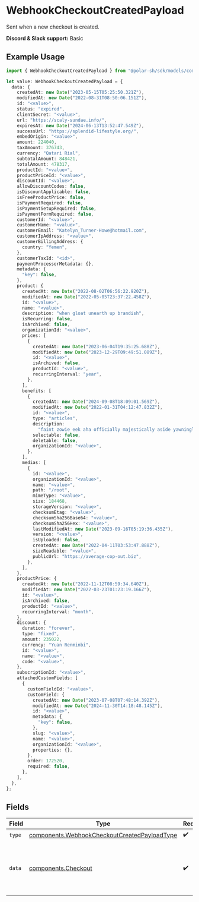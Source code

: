 # WebhookCheckoutCreatedPayload

Sent when a new checkout is created.

**Discord & Slack support:** Basic

## Example Usage

```typescript
import { WebhookCheckoutCreatedPayload } from "@polar-sh/sdk/models/components";

let value: WebhookCheckoutCreatedPayload = {
  data: {
    createdAt: new Date("2023-05-15T05:25:50.321Z"),
    modifiedAt: new Date("2022-08-31T08:50:06.151Z"),
    id: "<value>",
    status: "expired",
    clientSecret: "<value>",
    url: "https://scaly-sundae.info/",
    expiresAt: new Date("2024-06-13T13:52:47.549Z"),
    successUrl: "https://splendid-lifestyle.org/",
    embedOrigin: "<value>",
    amount: 224040,
    taxAmount: 376743,
    currency: "Qatari Rial",
    subtotalAmount: 848421,
    totalAmount: 478317,
    productId: "<value>",
    productPriceId: "<value>",
    discountId: "<value>",
    allowDiscountCodes: false,
    isDiscountApplicable: false,
    isFreeProductPrice: false,
    isPaymentRequired: false,
    isPaymentSetupRequired: false,
    isPaymentFormRequired: false,
    customerId: "<value>",
    customerName: "<value>",
    customerEmail: "Katelyn_Turner-Howe@hotmail.com",
    customerIpAddress: "<value>",
    customerBillingAddress: {
      country: "Yemen",
    },
    customerTaxId: "<id>",
    paymentProcessorMetadata: {},
    metadata: {
      "key": false,
    },
    product: {
      createdAt: new Date("2022-08-02T06:56:22.920Z"),
      modifiedAt: new Date("2022-05-05T23:37:22.458Z"),
      id: "<value>",
      name: "<value>",
      description: "when gloat unearth up brandish",
      isRecurring: false,
      isArchived: false,
      organizationId: "<value>",
      prices: [
        {
          createdAt: new Date("2023-06-04T19:35:25.688Z"),
          modifiedAt: new Date("2023-12-29T09:49:51.089Z"),
          id: "<value>",
          isArchived: false,
          productId: "<value>",
          recurringInterval: "year",
        },
      ],
      benefits: [
        {
          createdAt: new Date("2024-09-08T18:09:01.569Z"),
          modifiedAt: new Date("2022-01-31T04:12:47.832Z"),
          id: "<value>",
          type: "articles",
          description:
            "faint zowie eek aha officially majestically aside yawningly modulo",
          selectable: false,
          deletable: false,
          organizationId: "<value>",
        },
      ],
      medias: [
        {
          id: "<value>",
          organizationId: "<value>",
          name: "<value>",
          path: "/root",
          mimeType: "<value>",
          size: 184468,
          storageVersion: "<value>",
          checksumEtag: "<value>",
          checksumSha256Base64: "<value>",
          checksumSha256Hex: "<value>",
          lastModifiedAt: new Date("2023-09-16T05:19:36.435Z"),
          version: "<value>",
          isUploaded: false,
          createdAt: new Date("2022-04-11T03:53:47.888Z"),
          sizeReadable: "<value>",
          publicUrl: "https://average-cop-out.biz",
        },
      ],
    },
    productPrice: {
      createdAt: new Date("2022-11-12T08:59:34.640Z"),
      modifiedAt: new Date("2022-03-23T01:23:19.166Z"),
      id: "<value>",
      isArchived: false,
      productId: "<value>",
      recurringInterval: "month",
    },
    discount: {
      duration: "forever",
      type: "fixed",
      amount: 235022,
      currency: "Yuan Renminbi",
      id: "<value>",
      name: "<value>",
      code: "<value>",
    },
    subscriptionId: "<value>",
    attachedCustomFields: [
      {
        customFieldId: "<value>",
        customField: {
          createdAt: new Date("2023-07-08T07:48:14.392Z"),
          modifiedAt: new Date("2024-11-30T14:18:48.145Z"),
          id: "<value>",
          metadata: {
            "key": false,
          },
          slug: "<value>",
          name: "<value>",
          organizationId: "<value>",
          properties: {},
        },
        order: 172520,
        required: false,
      },
    ],
  },
};
```

## Fields

| Field                                                                                                        | Type                                                                                                         | Required                                                                                                     | Description                                                                                                  |
| ------------------------------------------------------------------------------------------------------------ | ------------------------------------------------------------------------------------------------------------ | ------------------------------------------------------------------------------------------------------------ | ------------------------------------------------------------------------------------------------------------ |
| `type`                                                                                                       | [components.WebhookCheckoutCreatedPayloadType](../../models/components/webhookcheckoutcreatedpayloadtype.md) | :heavy_check_mark:                                                                                           | N/A                                                                                                          |
| `data`                                                                                                       | [components.Checkout](../../models/components/checkout.md)                                                   | :heavy_check_mark:                                                                                           | Checkout session data retrieved using an access token.                                                       |